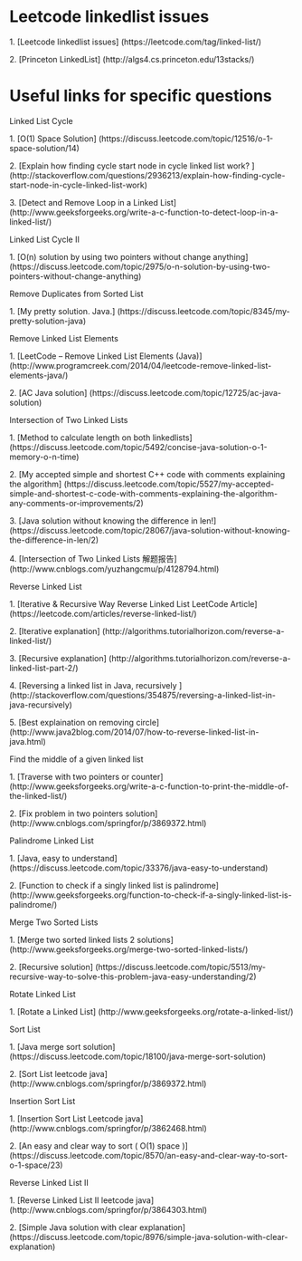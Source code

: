 # Leetcode linkedlist issues
<p>1. [Leetcode linkedlist issues] (https://leetcode.com/tag/linked-list/)
<p>2. [Princeton LinkedList] (http://algs4.cs.princeton.edu/13stacks/)

# Useful links for specific questions
<p>Linked List Cycle
<p>1. [O(1) Space Solution] (https://discuss.leetcode.com/topic/12516/o-1-space-solution/14)
<p>2. [Explain how finding cycle start node in cycle linked list work?
] (http://stackoverflow.com/questions/2936213/explain-how-finding-cycle-start-node-in-cycle-linked-list-work)
<p>3. [Detect and Remove Loop in a Linked List] (http://www.geeksforgeeks.org/write-a-c-function-to-detect-loop-in-a-linked-list/)

<p>Linked List Cycle II
<p>1. [O(n) solution by using two pointers without change anything] (https://discuss.leetcode.com/topic/2975/o-n-solution-by-using-two-pointers-without-change-anything)

<p>Remove Duplicates from Sorted List
<p>1. [My pretty solution. Java.] (https://discuss.leetcode.com/topic/8345/my-pretty-solution-java)

<p>Remove Linked List Elements
<p>1. [LeetCode – Remove Linked List Elements (Java)] (http://www.programcreek.com/2014/04/leetcode-remove-linked-list-elements-java/)
<p>2. [AC Java solution] (https://discuss.leetcode.com/topic/12725/ac-java-solution)

<p>Intersection of Two Linked Lists
<p>1. [Method to calculate length on both linkedlists] (https://discuss.leetcode.com/topic/5492/concise-java-solution-o-1-memory-o-n-time)
<p>2. [My accepted simple and shortest C++ code with comments explaining the algorithm] (https://discuss.leetcode.com/topic/5527/my-accepted-simple-and-shortest-c-code-with-comments-explaining-the-algorithm-any-comments-or-improvements/2)
<p>3. [Java solution without knowing the difference in len!] (https://discuss.leetcode.com/topic/28067/java-solution-without-knowing-the-difference-in-len/2)
<p>4. [Intersection of Two Linked Lists 解题报告] (http://www.cnblogs.com/yuzhangcmu/p/4128794.html)

<p>Reverse Linked List
<p>1. [Iterative & Recursive Way Reverse Linked List LeetCode Article] (https://leetcode.com/articles/reverse-linked-list/)
<p>2. [Iterative explanation] (http://algorithms.tutorialhorizon.com/reverse-a-linked-list/)
<p>3. [Recursive explanation] (http://algorithms.tutorialhorizon.com/reverse-a-linked-list-part-2/)
<p>4. [Reversing a linked list in Java, recursively
] (http://stackoverflow.com/questions/354875/reversing-a-linked-list-in-java-recursively)
<p>5. [Best explaination on removing circle] (http://www.java2blog.com/2014/07/how-to-reverse-linked-list-in-java.html)

<p>Find the middle of a given linked list
<p>1. [Traverse with two pointers or counter] (http://www.geeksforgeeks.org/write-a-c-function-to-print-the-middle-of-the-linked-list/)
<p>2. [Fix problem in two pointers solution] (http://www.cnblogs.com/springfor/p/3869372.html)

<p>Palindrome Linked List
<p>1. [Java, easy to understand] (https://discuss.leetcode.com/topic/33376/java-easy-to-understand)
<p>2. [Function to check if a singly linked list is palindrome] (http://www.geeksforgeeks.org/function-to-check-if-a-singly-linked-list-is-palindrome/)

<p>Merge Two Sorted Lists
<p>1. [Merge two sorted linked lists 2 solutions] (http://www.geeksforgeeks.org/merge-two-sorted-linked-lists/)
<p>2. [Recursive solution] (https://discuss.leetcode.com/topic/5513/my-recursive-way-to-solve-this-problem-java-easy-understanding/2)

<P>Rotate Linked List
<p>1. [Rotate a Linked List] (http://www.geeksforgeeks.org/rotate-a-linked-list/)

<p>Sort List
<p>1. [Java merge sort solution] (https://discuss.leetcode.com/topic/18100/java-merge-sort-solution)
<p>2. [Sort List leetcode java] (http://www.cnblogs.com/springfor/p/3869372.html)

<p>Insertion Sort List
<p>1. [Insertion Sort List Leetcode java] (http://www.cnblogs.com/springfor/p/3862468.html)
<p>2. [An easy and clear way to sort ( O(1) space )] (https://discuss.leetcode.com/topic/8570/an-easy-and-clear-way-to-sort-o-1-space/23)

<p>Reverse Linked List II
<p>1. [Reverse Linked List II leetcode java] (http://www.cnblogs.com/springfor/p/3864303.html)
<p>2. [Simple Java solution with clear explanation] (https://discuss.leetcode.com/topic/8976/simple-java-solution-with-clear-explanation)





